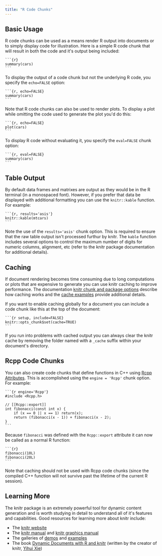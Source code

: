 ```yaml
---
title: "R Code Chunks"
---
```


## Basic Usage

R code chunks can be used as a means render R output into documents or to simply display code for illustration. Here is a simple R code chunk that will result in both the code and it's output being included:

<pre class="markdown"><code>&#96;&#96;&#96;{r}
summary(cars)
&#96;&#96;&#96;
</code></pre>

To display the output of a code chunk but not the underlying R code, you specify the `echo=FALSE` option:

<pre class="markdown"><code>&#96;&#96;&#96;{r, echo=FALSE}
summary(cars)
&#96;&#96;&#96;
</code></pre>

Note that R code chunks can also be used to render plots. To display a plot while omitting the code used to generate the plot you'd do this:

<pre class="markdown"><code>&#96;&#96;&#96;{r, echo=FALSE}
plot(cars)
&#96;&#96;&#96;
</code></pre>

To display R code without evaluating it, you specify the `eval=FALSE` chunk option:

<pre class="markdown"><code>&#96;&#96;&#96;{r, eval=FALSE}
summary(cars)
&#96;&#96;&#96;
</code></pre>

## Table Output

By default data frames and matrixes are output as they would be in the R terminal (in a monospaced font). However, if you prefer that data be displayed with additional formatting you can use the `knitr::kable` function. For example:

<pre class="markdown"><code>&#96;&#96;&#96;{r, results='asis'}
knitr::kable(mtcars)
&#96;&#96;&#96;
</code></pre>

Note the use of the `results='asis'` chunk option. This is required to ensure that the raw table output isn't processed furthur by knitr. The `kable` function includes several options to control the maximum number of digits for numeric columns, alignment, etc (refer to the knitr package documentation for additional details).

## Caching

If document rendering becomes time consuming due to long computations or plots that are expensive to generate you can use knitr caching to improve performance. The documentation [knitr chunk and package options](http://yihui.name/knitr/options) describe how caching works and the [cache examples](http://yihui.name/knitr/demo/cache/) provide additional details.

If you want to enable caching globally for a document you can include a code chunk like this at the top of the document:

<pre class="markdown"><code>&#96;&#96;&#96;{r setup, include=FALSE}
knitr::opts_chunk$set(cache=TRUE)
&#96;&#96;&#96;
</code></pre>

If you run into problems with cached output you can always clear the knitr cache by removing the folder named with a `_cache` suffix within your document's directory.

## Rcpp Code Chunks

You can also create code chunks that define functions in C++ using [Rcpp Attributes](http://cran.rstudio.com/web/packages/Rcpp/vignettes/Rcpp-attributes.pdf). This is accomplished using the `engine = 'Rcpp'` chunk option. For example:

<pre class="cpp"><code>&#96;&#96;&#96;{r engine='Rcpp'}
#include &lt;Rcpp.h&gt;

// [[Rcpp::export]]
int fibonacci(const int x) {
    if (x == 0 || x == 1) return(x);
    return (fibonacci(x - 1)) + fibonacci(x - 2);
}
&#96;&#96;&#96;
</code></pre>

Because `fibonacci` was defined with the `Rcpp::export` attribute it can now be called as a normal R function:

<pre class="markdown"><code>&#96;&#96;&#96;{r}
fibonacci(10L)
fibonacci(20L)
&#96;&#96;&#96;
</code></pre>

Note that caching should not be used with Rcpp code chunks (since the compiled C++ 
function will not survive past the lifetime of the current R session).

## Learning More

The knitr package is an extremely powerful tool for dynamic content generation and is worth studying in detail to understand all of it's features and capabilities. Good resources for learning more about knitr include:

* The [knitr website](http://yihui.name/knitr/)
* The [knitr manual](http://bit.ly/117OLVl) and [knitr graphics manual](http://bit.ly/114GNdP)
* The galleries of [demos](http://yihui.name/knitr/demos) and [examples](https://github.com/yihui/knitr-examples)
* The book [Dynamic Documents with R and knitr](http://www.amazon.com/dp/1482203537/ref=cm_sw_su_dp) (written by the creator of knitr, [Yihui Xie](http://yihui.name))




